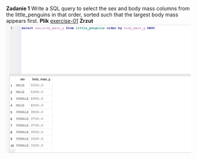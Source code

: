 **Zadanie 1**
Write a SQL query to select the sex and body mass columns from the little_penguins in that order, sorted such that the largest body mass appears first.
**Plik**
[exercise-01](./exercise-01.txt)
**Zrzut**
![exercise-01](./screenshots/exercise-01.png)